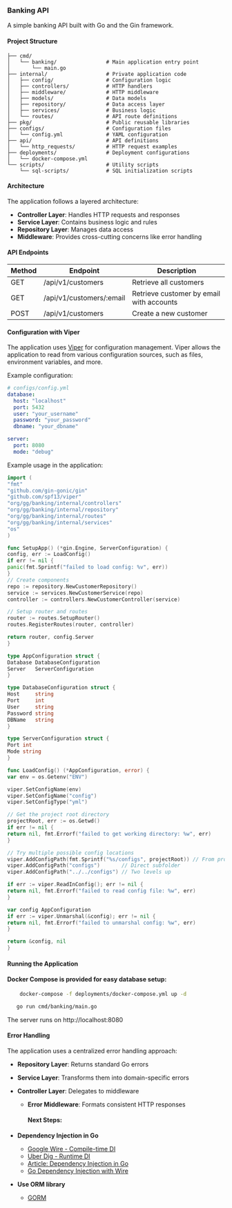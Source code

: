 ### Banking API

A simple banking API built with Go and the Gin framework.

#### Project Structure

```
├── cmd/
│   └── banking/                # Main application entry point
│       └── main.go
├── internal/                   # Private application code
│   ├── config/                 # Configuration logic
│   ├── controllers/            # HTTP handlers
│   ├── middleware/             # HTTP middleware
│   ├── models/                 # Data models
│   ├── repository/             # Data access layer
│   ├── services/               # Business logic
│   └── routes/                 # API route definitions
├── pkg/                        # Public reusable libraries
├── configs/                    # Configuration files
│   └── config.yml              # YAML configuration
├── api/                        # API definitions
│   └── http_requests/          # HTTP request examples
├── deployments/                # Deployment configurations
│   └── docker-compose.yml
└── scripts/                    # Utility scripts
    └── sql-scripts/            # SQL initialization scripts
```

#### Architecture

The application follows a layered architecture:

- **Controller Layer**: Handles HTTP requests and responses
- **Service Layer**: Contains business logic and rules
- **Repository Layer**: Manages data access
- **Middleware**: Provides cross-cutting concerns like error handling

#### API Endpoints

| Method | Endpoint                   | Description                        |
|--------|----------------------------|------------------------------------|
| GET    | /api/v1/customers          | Retrieve all customers             |
| GET    | /api/v1/customers/:email   | Retrieve customer by email with accounts |
| POST   | /api/v1/customers          | Create a new customer              |

#### Configuration with Viper

The application uses [Viper](https://github.com/spf13/viper) for configuration management. Viper allows the application
to read from various configuration sources, such as files, environment variables, and more.

Example configuration:

```yaml
# configs/config.yml
database:
  host: "localhost"
  port: 5432
  user: "your_username"
  password: "your_password"
  dbname: "your_dbname"

server:
  port: 8080
  mode: "debug"
```

Example usage in the application:

```go
import (
"fmt"
"github.com/gin-gonic/gin"
"github.com/spf13/viper"
"org/gg/banking/internal/controllers"
"org/gg/banking/internal/repository"
"org/gg/banking/internal/routes"
"org/gg/banking/internal/services"
"os"
)

func SetupApp() (*gin.Engine, ServerConfiguration) {
config, err := LoadConfig()
if err != nil {
panic(fmt.Sprintf("failed to load config: %v", err))
}
// Create components
repo := repository.NewCustomerRepository()
service := services.NewCustomerService(repo)
controller := controllers.NewCustomerController(service)

// Setup router and routes
router := routes.SetupRouter()
routes.RegisterRoutes(router, controller)

return router, config.Server
}

type AppConfiguration struct {
Database DatabaseConfiguration
Server   ServerConfiguration
}

type DatabaseConfiguration struct {
Host     string
Port     int
User     string
Password string
DBName   string
}

type ServerConfiguration struct {
Port int
Mode string
}

func LoadConfig() (*AppConfiguration, error) {
var env = os.Getenv("ENV")

viper.SetConfigName(env)
viper.SetConfigName("config")
viper.SetConfigType("yml")

// Get the project root directory
projectRoot, err := os.Getwd()
if err != nil {
return nil, fmt.Errorf("failed to get working directory: %w", err)
}

// Try multiple possible config locations
viper.AddConfigPath(fmt.Sprintf("%s/configs", projectRoot)) // From project root
viper.AddConfigPath("configs")       // Direct subfolder
viper.AddConfigPath("../../configs") // Two levels up

if err := viper.ReadInConfig(); err != nil {
return nil, fmt.Errorf("failed to read config file: %w", err)
}

var config AppConfiguration
if err := viper.Unmarshal(&config); err != nil {
return nil, fmt.Errorf("failed to unmarshal config: %w", err)
}

return &config, nil
}
```

#### Running the Application

#### Docker Compose is provided for easy database setup:
```bash
    docker-compose -f deployments/docker-compose.yml up -d
```


```bash
   go run cmd/banking/main.go 
```

The server runs on http://localhost:8080

#### Error Handling

The application uses a centralized error handling approach:

- **Repository Layer**: Returns standard Go errors
- **Service Layer**: Transforms them into domain-specific errors
- **Controller Layer**: Delegates to middleware
  - **Error Middleware**: Formats consistent HTTP responses

    #### Next Steps:

- **Dependency Injection in Go**
    - [Google Wire - Compile-time DI](https://github.com/google/wire)
    - [Uber Dig - Runtime DI](https://github.com/uber-go/dig)
    - [Article: Dependency Injection in Go](https://medium.com/@john.doe/dependency-injection-in-go-1a6a1f4eabe)
    - [Go Dependency Injection with Wire](https://medium.com/@john.doe/go-dependency-injection-with-wire-1a6a1f4eabe)

- **Use ORM library**
  - [GORM](https://gorm.io/) 